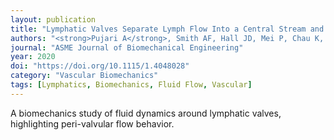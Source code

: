 ```yaml
---
layout: publication
title: "Lymphatic Valves Separate Lymph Flow Into a Central Stream and a Slow-Moving Peri-Valvular Milieu"
authors: "<strong>Pujari A</strong>, Smith AF, Hall JD, Mei P, Chau K, Nguyen DT, Sweet DT, Jiménez JM"
journal: "ASME Journal of Biomechanical Engineering"
year: 2020
doi: "https://doi.org/10.1115/1.4048028"
category: "Vascular Biomechanics"
tags: [Lymphatics, Biomechanics, Fluid Flow, Vascular]
---
```


A biomechanics study of fluid dynamics around lymphatic valves, highlighting peri-valvular flow behavior.